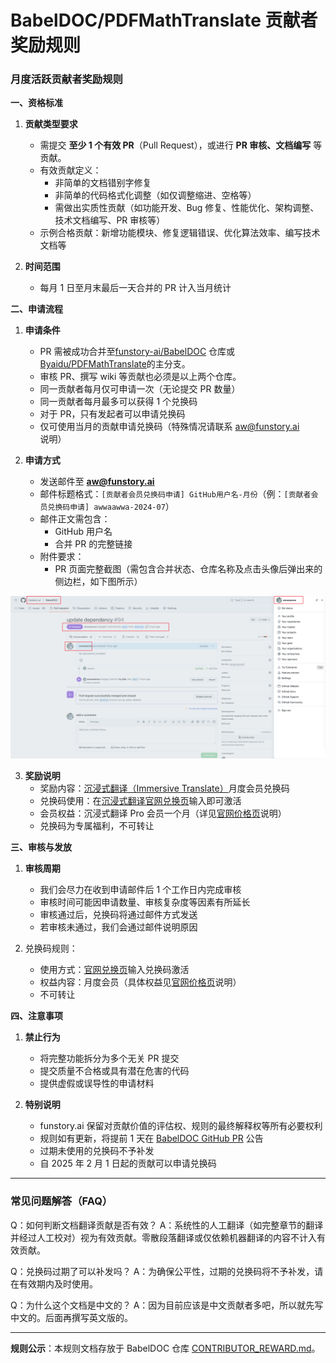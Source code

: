 # BabelDOC/PDFMathTranslate 贡献者奖励规则

### **月度活跃贡献者奖励规则**
**一、资格标准**
1. **贡献类型要求**
   - 需提交 **至少 1 个有效 PR**（Pull Request），或进行 **PR 审核、文档编写** 等贡献。
   - 有效贡献定义：
     - 非简单的文档错别字修复
     - 非简单的代码格式化调整（如仅调整缩进、空格等）
     - 需做出实质性贡献（如功能开发、Bug 修复、性能优化、架构调整、技术文档编写、PR 审核等）
   - 示例合格贡献：新增功能模块、修复逻辑错误、优化算法效率、编写技术文档等

2. **时间范围**
   - 每月 1 日至月末最后一天合并的 PR 计入当月统计

**二、申请流程**
1. **申请条件**
   - PR 需被成功合并至[funstory-ai/BabelDOC](https://github.com/funstory-ai/BabelDOC/pulls) 仓库或 [Byaidu/PDFMathTranslate](https://github.com/Byaidu/PDFMathTranslate/pulls)的主分支。
   - 审核 PR、撰写 wiki 等贡献也必须是以上两个仓库。
   - 同一贡献者每月仅可申请一次（无论提交 PR 数量）
   - 同一贡献者每月最多可以获得 1 个兑换码
   - 对于 PR，只有发起者可以申请兑换码
   - 仅可使用当月的贡献申请兑换码（特殊情况请联系 aw@funstory.ai 说明）

2. **申请方式**
   - 发送邮件至 **aw@funstory.ai**
   - 邮件标题格式：`[贡献者会员兑换码申请] GitHub用户名-月份`（例：`[贡献者会员兑换码申请] awwaawwa-2024-07`）
   - 邮件正文需包含：
     - GitHub 用户名
     - 合并 PR 的完整链接
   - 附件要求：
     - PR 页面完整截图（需包含合并状态、仓库名称及点击头像后弹出来的侧边栏，如下图所示）

![附件示例](images/contributor_reward_example.png)

3. **奖励说明**
   - 奖励内容：[沉浸式翻译（Immersive Translate）](https://immersivetranslate.com/zh-Hans/pricing/)月度会员兑换码
   - 兑换码使用：在[沉浸式翻译官网兑换页](https://immersivetranslate.com/zh-Hans/exchange)输入即可激活
   - 会员权益：沉浸式翻译 Pro 会员一个月（详见[官网价格页](https://immersivetranslate.com/zh-Hans/pricing/)说明）
   - 兑换码为专属福利，不可转让

**三、审核与发放**
1. **审核周期**
   - 我们会尽力在收到申请邮件后 1 个工作日内完成审核
   - 审核时间可能因申请数量、审核复杂度等因素有所延长
   - 审核通过后，兑换码将通过邮件方式发送
   - 若审核未通过，我们会通过邮件说明原因

2. 兑换码规则：
   - 使用方式：[官网兑换页](https://immersivetranslate.com/zh-Hans/exchange)输入兑换码激活
   - 权益内容：月度会员（具体权益见[官网价格页](https://immersivetranslate.com/zh-Hans/pricing/)说明）
   - 不可转让

**四、注意事项**
1. **禁止行为**
   - 将完整功能拆分为多个无关 PR 提交
   - 提交质量不合格或具有潜在危害的代码
   - 提供虚假或误导性的申请材料

2. **特别说明**
   - funstory.ai 保留对贡献价值的评估权、规则的最终解释权等所有必要权利
   - 规则如有更新，将提前 1 天在 [BabelDOC GitHub PR](https://github.com/funstory-ai/BabelDOC/pulls) 公告
   - 过期未使用的兑换码不予补发
   - 自 2025 年 2 月 1 日起的贡献可以申请兑换码

---
### **常见问题解答（FAQ）**

Q：如何判断文档翻译贡献是否有效？
A：系统性的人工翻译（如完整章节的翻译并经过人工校对）视为有效贡献。零散段落翻译或仅依赖机器翻译的内容不计入有效贡献。

Q：兑换码过期了可以补发吗？
A：为确保公平性，过期的兑换码将不予补发，请在有效期内及时使用。

Q：为什么这个文档是中文的？
A：因为目前应该是中文贡献者多吧，所以就先写中文的。后面再撰写英文版的。

---
**规则公示**：本规则文档存放于 BabelDOC 仓库 [CONTRIBUTOR_REWARD.md](https://github.com/funstory-ai/BabelDOC/blob/main/docs/CONTRIBUTOR_REWARD.md)。
